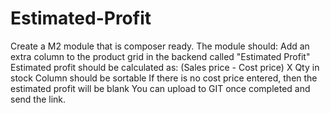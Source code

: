 # Estimated-Profit
Create a M2 module that is composer ready.
The module should: Add an extra column to the product grid in the backend called "Estimated Profit"
Estimated profit should be calculated as: (Sales price - Cost price) X Qty in stock
Column should be sortable
If there is no cost price entered, then the estimated profit will be blank
You can upload to GIT once completed and send the link.
